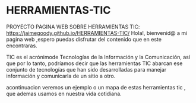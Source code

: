 # HERRAMIENTAS-TIC
PROYECTO PAGINA WEB SOBRE HERRAMIENTAS TIC:  https://jaimegoody.github.io/HERRAMIENTAS-TIC/ 
Hola!, bienvenid@ a mi pagina web ,espero puedas disfrutar del contenido que en este encontraras.

TIC es el acrónimode Tecnologías de la Información y la Comunicación, así que por lo tanto, podríamos decir que las herramientas TIC abarcan ese conjunto de tecnologías que han sido desarrolladas para manejar información y comunicarla de un sitio a otro.

acontinuacion veremos un ejemplo o un mapa de estas herramientas tic , que ademas usamos en nuestra vida cotidiana.
